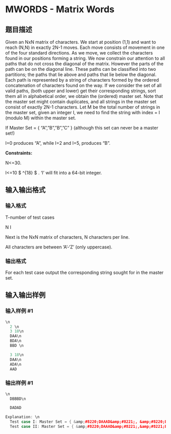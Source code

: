 # MWORDS - Matrix Words

## 题目描述

Given an NxN matrix of characters. We start at position (1,1) and want to reach (N,N) in exactly 2N-1 moves. Each move consists of movement in one of the four standard directions. As we move, we collect the characters found in our positions forming a string. We now constrain our attention to all paths that do not cross the diagonal of the matrix. However the parts of the path can be on the diagonal line. These paths can be classified into two partitions; the paths that lie above and paths that lie below the diagonal. Each path is represented by a string of characters formed by the ordered concatenation of characters found on the way. If we consider the set of all valid paths, (both upper and lower) get their corresponding strings, sort them all in alphabetical order, we obtain the (ordered) master set. Note that the master set might contain duplicates, and all strings in the master set consist of exactly 2N-1 characters. Let M be the total number of strings in the master set, given an integer I, we need to find the string with index = I (modulo M) within the master set.

If Master Set = { “A”,”B”,”B”,”C” } (although this set can never be a master set!)

I=0 produces “A”, while I=2 and I=5, produces “B”.

**Constraints:**

N<=30.

I<=10 $ ^{18} $ . ‘I’ will fit into a 64-bit integer.

## 输入输出格式

### 输入格式

 T-number of test cases

N I

Next is the NxN matrix of characters, N characters per line.

All characters are between ‘A’-‘Z’ (only uppercase).

### 输出格式

For each test case output the corresponding string sought for in the master set.

## 输入输出样例

### 输入样例 #1

```cpp
\n
  2 \n
  3 18\n
  DAA\n
  BDA\n
  BBD \n

  3 18\n
  DAA\n
  ADA\n
  AAD
```


### 输出样例 #1

```cpp
\n
  DBBBD\n

  DADAD

Explanation: \n
  Test case I: Master Set = { &amp;#8220;DAAAD&amp;#8221;, &amp;#8220;DADAD&amp;#8221;,&amp;#8221;DBBBD&amp;#8221;,&amp;#8221;DBDBD&amp;#8221;}\n
  Test case II: Master Set = { &amp;#8220;DAAAD&amp;#8221;,&amp;#8221;DAAAD&amp;#8221;,&amp;#8221;DADAD&amp;#8221;,&amp;#8221;DADAD&amp;#8221;}\n
```


